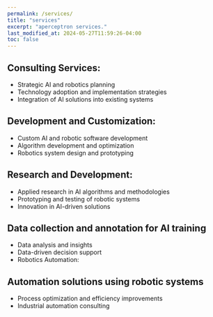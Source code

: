 ```yaml
---
permalink: /services/
title: "services"
excerpt: "aperceptron services."
last_modified_at: 2024-05-27T11:59:26-04:00
toc: false
---
```


## Consulting Services:
- Strategic AI and robotics planning
- Technology adoption and implementation strategies
- Integration of AI solutions into existing systems


## Development and Customization:
- Custom AI and robotic software development
- Algorithm development and optimization
- Robotics system design and prototyping


## Research and Development:
- Applied research in AI algorithms and methodologies
- Prototyping and testing of robotic systems
- Innovation in AI-driven solutions


## Data collection and annotation for AI training
- Data analysis and insights
- Data-driven decision support
- Robotics Automation:


## Automation solutions using robotic systems
- Process optimization and efficiency improvements
- Industrial automation consulting
